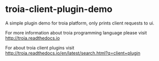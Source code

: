 # troia-client-plugin-demo

A simple plugin demo for troia platform, only prints client requests to ui.

For more information about troia programming language please visit http://troia.readthedocs.io

For about troia client plugins visit http://troia.readthedocs.io/en/latest/search.html?q=client+plugin
